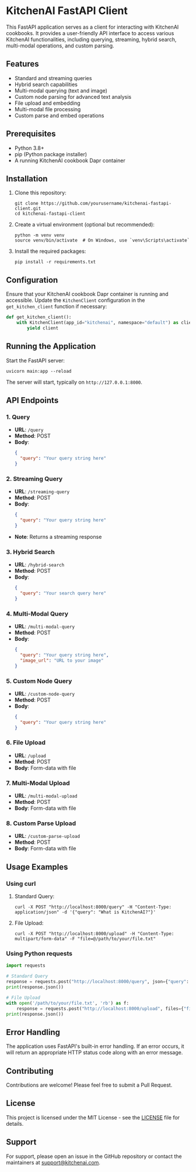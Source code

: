 # KitchenAI FastAPI Client

This FastAPI application serves as a client for interacting with KitchenAI cookbooks. It provides a user-friendly API interface to access various KitchenAI functionalities, including querying, streaming, hybrid search, multi-modal operations, and custom parsing.

## Features

- Standard and streaming queries
- Hybrid search capabilities
- Multi-modal querying (text and image)
- Custom node parsing for advanced text analysis
- File upload and embedding
- Multi-modal file processing
- Custom parse and embed operations

## Prerequisites

- Python 3.8+
- pip (Python package installer)
- A running KitchenAI cookbook Dapr container

## Installation

1. Clone this repository:
   ```
   git clone https://github.com/yourusername/kitchenai-fastapi-client.git
   cd kitchenai-fastapi-client
   ```

2. Create a virtual environment (optional but recommended):
   ```
   python -m venv venv
   source venv/bin/activate  # On Windows, use `venv\Scripts\activate`
   ```

3. Install the required packages:
   ```
   pip install -r requirements.txt
   ```

## Configuration

Ensure that your KitchenAI cookbook Dapr container is running and accessible. Update the `KitchenClient` configuration in the `get_kitchen_client` function if necessary:

```python
def get_kitchen_client():
    with KitchenClient(app_id="kitchenai", namespace="default") as client:
        yield client
```

## Running the Application

Start the FastAPI server:

```
uvicorn main:app --reload
```

The server will start, typically on `http://127.0.0.1:8000`.

## API Endpoints

### 1. Query
- **URL**: `/query`
- **Method**: POST
- **Body**:
  ```json
  {
    "query": "Your query string here"
  }
  ```

### 2. Streaming Query
- **URL**: `/streaming-query`
- **Method**: POST
- **Body**:
  ```json
  {
    "query": "Your query string here"
  }
  ```
- **Note**: Returns a streaming response

### 3. Hybrid Search
- **URL**: `/hybrid-search`
- **Method**: POST
- **Body**:
  ```json
  {
    "query": "Your search query here"
  }
  ```

### 4. Multi-Modal Query
- **URL**: `/multi-modal-query`
- **Method**: POST
- **Body**:
  ```json
  {
    "query": "Your query string here",
    "image_url": "URL to your image"
  }
  ```

### 5. Custom Node Query
- **URL**: `/custom-node-query`
- **Method**: POST
- **Body**:
  ```json
  {
    "query": "Your query string here"
  }
  ```

### 6. File Upload
- **URL**: `/upload`
- **Method**: POST
- **Body**: Form-data with file

### 7. Multi-Modal Upload
- **URL**: `/multi-modal-upload`
- **Method**: POST
- **Body**: Form-data with file

### 8. Custom Parse Upload
- **URL**: `/custom-parse-upload`
- **Method**: POST
- **Body**: Form-data with file

## Usage Examples

### Using curl

1. Standard Query:
   ```
   curl -X POST "http://localhost:8000/query" -H "Content-Type: application/json" -d '{"query": "What is KitchenAI?"}'
   ```

2. File Upload:
   ```
   curl -X POST "http://localhost:8000/upload" -H "Content-Type: multipart/form-data" -F "file=@/path/to/your/file.txt"
   ```

### Using Python requests

```python
import requests

# Standard Query
response = requests.post("http://localhost:8000/query", json={"query": "What is KitchenAI?"})
print(response.json())

# File Upload
with open('/path/to/your/file.txt', 'rb') as f:
    response = requests.post("http://localhost:8000/upload", files={"file": f})
print(response.json())
```

## Error Handling

The application uses FastAPI's built-in error handling. If an error occurs, it will return an appropriate HTTP status code along with an error message.

## Contributing

Contributions are welcome! Please feel free to submit a Pull Request.

## License

This project is licensed under the MIT License - see the [LICENSE](LICENSE) file for details.

## Support

For support, please open an issue in the GitHub repository or contact the maintainers at support@kitchenai.com.